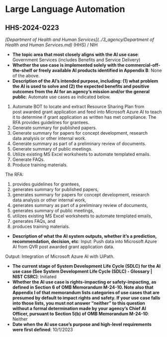 # Large Language Automation
## HHS-2024-0223
_[Department of Health and Human Services](../3_agency/Department of Health and Human Services.md)_ (HHS) / NIH


+ **The topic area that most closely aligns with the AI use case**: Government Services (includes Benefits and Service Delivery)
+ **Whether the use case is implemented solely with the commercial-off-the-shelf or freely available AI products identified in Appendix B**: None of the above.
+ **Description of the AI’s intended purpose, including: (1) what problem the AI is used to solve and (2) the expected benefits and positive outcomes from the AI for an agency’s mission and/or the general public**: Automate use cases as indicated below.

1. Automate BOT to locate and extract Resource Sharing Plan from post awarded grant application and feed into Microsoft Azure AI to teach it to determine if grant application as written has met compliance. The RFA provides guidelines for grantees.
2. Generate summary for published papers.
3. Generate summary for papers for concept development, research data analysis or other internal work.
4. Generate summary as part of a preliminary review of documents.
5. Generate summary of public meetings.
6. Utilize existing MS Excel worksheets to automate templated emails.
7. Generate FAQs.
8. Produce training materials. 

The RFA: 
1) provides guidelines for grantees,
2) generates summary for published papers,
3) generates summary for papers for concept development, research data analysis or other internal work,
4) generates summary as part of a preliminary review of documents,
5) generates summary of public meetings,
6) utilizes existing MS Excel worksheets to automate templated emails,
7) generates FAQs, and
8) produces training materials.
+ **Description of what the AI system outputs, whether it’s a prediction, recommendation, decision, etc**: Input: Push data into Microsoft Azure AI from QVR post awarded grant application data.

Output: Integration of Microsoft Azure AI with UiPath.
+ **The current stage of System Development Life Cycle (SDLC) for the AI use case (See System Development Life Cycle (SDLC) - Glossary | NIST CSRC)**: Initiated
+ **Whether the AI use case is rights-impacting or safety-impacting, as defined in Section 6 of OMB Memorandum M-24-10. Note also that Appendix I of that memorandum lists categories of use cases that are presumed by default to impact rights and safety. If your use case falls into those lists, you must not answer “neither” to this question without a formal determination made by your agency’s Chief AI Officer, pursuant to Section 5(b) of OMB Memorandum M-24-10**: Neither
+ **Date when the AI use case’s purpose and high-level requirements were first defined**: 10/1/2023
